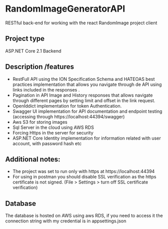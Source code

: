 # RandomImageGeneratorAPI
RESTful back-end for working with the react RandomImage project client

## Project type
ASP.NET Core 2.1 Backend

## Description /features
- RestFull API using the ION Specification Schema and HATEOAS best practices implementation that allows you navigate through de API 
using links included in the responses .
- Pagination in API Image and History responses that allows navigate  through  different pages by setting limit and offset 
in the link request.
- OpenIddict implementation for token Authentication.
- Swagger UI implementation for API documentation and endpoint testing (accessing through https://localhost:44394/swagger)
- Aws S3 for storing images
- Sql Server in the cloud using AWS RDS 
- Forcing Https in the server for security 
- ASP.NET Core Identity implementation for information related with user account, with password hash etc

## Additional notes:
- The project was set to run only with https at https://localhost:44394
- For using in postman you should disable SSL verification as the https certificate is not signed. (File > Settings > turn off SSL certificate verification)


## Database
The database is hosted on AWS using aws RDS, if you need to access it the connection string with my credential is in appsettings.json
